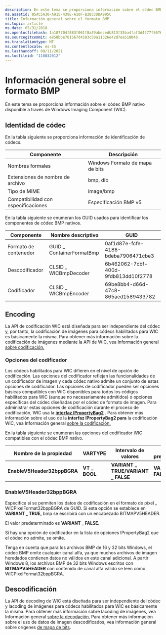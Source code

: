 ```yaml
---
description: En este tema se proporciona información sobre el códec BMP nativo disponible a través de Windows Imaging Component (WIC).
ms.assetid: 85AC5A30-A915-439E-A10F-B2833DDA995C
title: Información general sobre el formato BMP
ms.topic: article
ms.date: 05/31/2018
ms.openlocfilehash: 1a107704f883f061f8a39abecedb813f35ba4faf3d4477f56767c6a0f946403e
ms.sourcegitcommit: e858bbe701567d4583c50a11326e42d7ea51804b
ms.translationtype: MT
ms.contentlocale: es-ES
ms.lasthandoff: 08/11/2021
ms.locfileid: "118032012"
---
```

# <a name="bmp-format-overview"></a>Información general sobre el formato BMP

En este tema se proporciona información sobre el códec BMP nativo disponible a través de Windows Imaging Component (WIC).

## <a name="codec-identity"></a>Identidad de códec

En la tabla siguiente se proporciona información de identificación de códecs.



| Componente              | Descripción           |
|------------------------|-----------------------|
| Nombres formales         | Windows Formato de mapa de bits |
| Extensiones de nombre de archivo | bmp, dib              |
| Tipo de MIME              | image/bmp             |
| Compatibilidad con especificaciones  | Especificación BMP v5  |



 

En la tabla siguiente se enumeran los GUID usados para identificar los componentes de códec BMP nativos.



| Componente        | Nombre descriptivo            | GUID                                |
|------------------|--------------------------|-------------------------------------|
| Formato de contenedor | GUID \_ ContainerFormatBmp | 0af1d87e-fcfe-4188-bdeba7906471cbe3 |
| Descodificador          | CLSID \_ WICBmpDecoder     | 6b462062-7cbf-400d-9fdb813dd10f2778 |
| Codificador          | CLSID \_ WICBmpEncoder     | 69be8bb4-d66d-47c8-865aed1589433782 |



 

## <a name="encoding"></a>Encoding

La API de codificación WIC está diseñada para ser independiente del códec y, por tanto, la codificación de imágenes para códecs habilitados para WIC es básicamente la misma. Para obtener más información sobre la codificación de imágenes mediante la API de WIC, vea Información general [sobre codificación.](-wic-creating-encoder.md)

### <a name="encoder-options"></a>Opciones del codificador

Los códecs habilitados para WIC difieren en el nivel de opción de codificación. Las opciones del codificador reflejan las funcionalidades de un codificador de imagen y cada códec nativo admite un conjunto de estas opciones de codificador. Las opciones de codificador pueden ser opciones básicas compatibles con WIC disponibles para todos los códigos habilitados para WIC (aunque no necesariamente admitidos) o opciones específicas del códec diseñadas por el códec de formato de imagen. Para administrar estas opciones de codificación durante el proceso de codificación, WIC usa la [**interfaz IPropertyBag2**](/previous-versions/windows/internet-explorer/ie-developer/platform-apis/aa768192(v=vs.85)) . Para obtener más información sobre el uso de la **interfaz IPropertyBag2 para** la codificación WIC, vea Información general [sobre la codificación.](-wic-creating-encoder.md)

En la tabla siguiente se enumeran las opciones del codificador WIC compatibles con el códec BMP nativo.



| Nombre de la propiedad               | VARTYPE      | Intervalo de valores                      | Valor predeterminado      |
|-----------------------------|--------------|----------------------------------|--------------------|
| **EnableV5Header32bppBGRA** | **VT \_ BOOL** | **VARIANT \_ TRUE/VARIANT \_ FALSE** | **VARIANT \_ FALSE** |



 

### <a name="enablev5header32bppbgra"></a>EnableV5Header32bppBGRA

Especifica si se permiten los datos de codificación en el formato de píxel \_ WICPixelFormat32bppBGRA de GUID. Si esta opción se establece en **VARIANT \_ TRUE,** bmp se escribirá con un encabezado BITMAPV5HEADER.

El valor predeterminado es **VARIANT \_ FALSE.**

Si hay una opción de codificador en la lista de opciones IPropertyBag2 que el códec no admite, se omite.

Tenga en cuenta que para los archivos BMP de 16 y 32 bits Windows, el códec BMP omite cualquier canal alfa, ya que muchos archivos de imagen heredados contienen datos no válidos en este canal adicional. A partir Windows 8, los archivos BMP de 32 bits Windows escritos con **BITMAPV5HEADER** con contenido de canal alfa válido se leen como WICPixelFormat32bppBGRA.

## <a name="decoding"></a>Descodificación

La API de decoding de WIC está diseñada para ser independiente del códec y lacoding de imágenes para códecs habilitados para WIC es básicamente la misma. Para obtener más información sobre lacoding de imágenes, vea Información general [sobre la decodación.](-wic-creating-decoder.md) Para obtener más información sobre el uso de datos de imagen descodificados, vea Información general sobre orígenes [de mapa de bits](-wic-bitmapsources.md).

 

 
